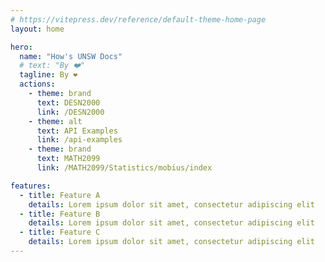 ```yaml
---
# https://vitepress.dev/reference/default-theme-home-page
layout: home

hero:
  name: "How's UNSW Docs"
  # text: "By ❤️"
  tagline: By ❤️
  actions:
    - theme: brand
      text: DESN2000
      link: /DESN2000
    - theme: alt
      text: API Examples
      link: /api-examples
    - theme: brand
      text: MATH2099
      link: /MATH2099/Statistics/mobius/index

features:
  - title: Feature A
    details: Lorem ipsum dolor sit amet, consectetur adipiscing elit
  - title: Feature B
    details: Lorem ipsum dolor sit amet, consectetur adipiscing elit
  - title: Feature C
    details: Lorem ipsum dolor sit amet, consectetur adipiscing elit
---
```


